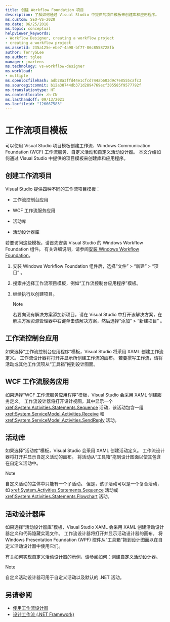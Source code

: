 ```yaml
---
title: 创建 Workflow Foundation 项目
description: 了解如何通过 Visual Studio 中提供的项目模板来创建库和应用程序。
ms.custom: SEO-VS-2020
ms.date: 06/25/2018
ms.topic: conceptual
helpviewer_keywords:
- Workflow Designer, creating a workflow project
- creating a workflow project
ms.assetid: 235a125e-ebe7-4a98-bf77-86c8558728fb
author: TerryGLee
ms.author: tglee
manager: jmartens
ms.technology: vs-workflow-designer
ms.workload:
- multiple
ms.openlocfilehash: adb28a3ffd44e1cfcd744ab603d9c7e8555cafc3
ms.sourcegitcommit: b12a38744db371d2894769ecf305585f9577792f
ms.translationtype: HT
ms.contentlocale: zh-CN
ms.lasthandoff: 09/13/2021
ms.locfileid: "126667583"
---
```

# <a name="workflow-project-templates"></a>工作流项目模板

可以使用 Visual Studio 项目模板创建工作流、Windows Communication Foundation (WCF) 工作流服务、自定义活动和自定义活动设计器。 本文介绍如何通过 Visual Studio 中提供的项目模板来创建库和应用程序。

## <a name="create-a-workflow-project"></a>创建工作流项目

Visual Studio 提供四种不同的工作流项目模板：

- 工作流控制台应用

- WCF 工作流服务应用

- 活动库

- 活动设计器库

若要访问这些模板，请首先安装 Visual Studio 的 Windows Workflow Foundation 组件。 有关详细说明，请参阅[安装 Windows Workflow Foundation](developing-applications-with-the-workflow-designer.md#install-windows-workflow-foundation)。

1. 安装 Windows Workflow Foundation 组件后，选择“文件” > “新建” > “项目”   。

1. 搜索并选择工作流项目模板，例如“工作流控制台应用程序”模板。

1. 继续执行以创建项目。

   > [!NOTE]
   > 若要向现有解决方案添加新项目，请在 Visual Studio 中打开该解决方案，在解决方案资源管理器中右键单击该解决方案，然后选择“添加” > “新建项目”  。

## <a name="workflow-console-app"></a>工作流控制台应用

如果选择“工作流控制台应用程序”模板，Visual Studio 将采用 XAML 创建工作流定义。 工作流设计器将打开并显示所创建工作流的画布。 若要撰写工作流，请将活动或其他工作流项从“工具箱”拖到设计图面。

## <a name="wcf-workflow-service-app"></a>WCF 工作流服务应用

如果选择“WCF 工作流服务应用程序”模板，Visual Studio 会采用 XAML 创建服务定义。 工作流设计器将打开设计视图，其中显示一个 <xref:System.Activities.Statements.Sequence> 活动，该活动包含一组 <xref:System.ServiceModel.Activities.Receive> 和 <xref:System.ServiceModel.Activities.SendReply> 活动。

## <a name="activity-library"></a>活动库

如果选择“活动库”模板，Visual Studio 会采用 XAML 创建活动定义。 工作流设计器将打开并显示自定义活动的画布。 将活动从“工具箱”拖到设计图面以使其包含在自定义活动中。

> [!NOTE]
> 自定义活动的主体中只能有一个子活动。 但是，该子活动可以是一个复合活动，如 <xref:System.Activities.Statements.Sequence> 活动或 <xref:System.Activities.Statements.Flowchart> 活动。

## <a name="activity-designer-library"></a>活动设计器库

如果选择“活动设计器库”模板，Visual Studio XAML 会采用 XAML 创建活动设计器定义和代码隐藏实现文件。 工作流设计器将打开并显示活动设计器的画布。 将 Windows Presentation Foundation (WPF) 控件从“工具箱”拖到设计图面以在自定义活动设计器中使用它们。

有关如何实现自定义活动设计器的示例，请参阅[如何：创建自定义活动设计器](/dotnet/framework/windows-workflow-foundation/how-to-create-a-custom-activity-designer)。

> [!NOTE]
> 自定义活动设计器可用于自定义活动以及默认的 .NET 活动。

## <a name="see-also"></a>另请参阅

- [使用工作流设计器](developing-applications-with-the-workflow-designer.md)
- [设计工作流 (.NET Framework)](/dotnet/framework/windows-workflow-foundation/designing-workflows)
